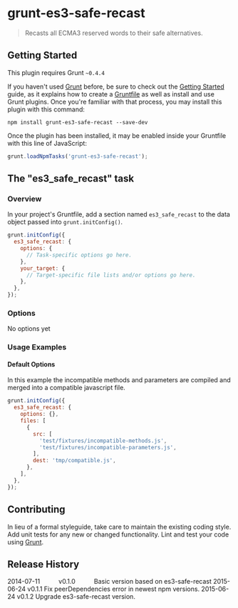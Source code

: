 # grunt-es3-safe-recast

> Recasts all ECMA3 reserved words to their safe alternatives.

## Getting Started
This plugin requires Grunt `~0.4.4`

If you haven't used [Grunt](http://gruntjs.com/) before, be sure to check out the [Getting Started](http://gruntjs.com/getting-started) guide, as it explains how to create a [Gruntfile](http://gruntjs.com/sample-gruntfile) as well as install and use Grunt plugins. Once you're familiar with that process, you may install this plugin with this command:

```shell
npm install grunt-es3-safe-recast --save-dev
```

Once the plugin has been installed, it may be enabled inside your Gruntfile with this line of JavaScript:

```js
grunt.loadNpmTasks('grunt-es3-safe-recast');
```

## The "es3_safe_recast" task

### Overview
In your project's Gruntfile, add a section named `es3_safe_recast` to the data object passed into `grunt.initConfig()`.

```js
grunt.initConfig({
  es3_safe_recast: {
    options: {
      // Task-specific options go here.
    },
    your_target: {
      // Target-specific file lists and/or options go here.
    },
  },
});
```

### Options

No options yet

### Usage Examples

#### Default Options
In this example the incompatible methods and parameters are compiled and merged into a compatible javascript file.

```js
grunt.initConfig({
  es3_safe_recast: {
    options: {},
    files: [
      {
        src: [
          'test/fixtures/incompatible-methods.js',
          'test/fixtures/incompatible-parameters.js',
        ],
        dest: 'tmp/compatible.js',
      },
    ],
  },
});
```

## Contributing
In lieu of a formal styleguide, take care to maintain the existing coding style. Add unit tests for any new or changed functionality. Lint and test your code using [Grunt](http://gruntjs.com/).

## Release History
2014-07-11   v0.1.0   Basic version based on es3-safe-recast
2015-06-24   v0.1.1   Fix peerDependencies error in newest npm versions.
2015-06-24   v0.1.2   Upgrade es3-safe-recast version.
